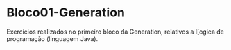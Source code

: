 # Bloco01-Generation
Exercícios realizados no primeiro bloco da Generation, relativos a l[ogica de programação (linguagem Java).
